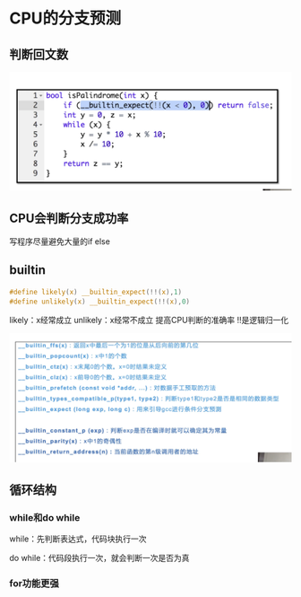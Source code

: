 # CPU的分支预测

## 判断回文数

![0019](https://github.com/nilshao/notebook_kkb/raw/master/images/0019.png)

## CPU会判断分支成功率
写程序尽量避免大量的if else

## builtin

```C
#define likely(x) __builtin_expect(!!(x),1)
#define unlikely(x) __builtin_expect(!!(x),0)
```
likely：x经常成立
unlikely：x经常不成立
提高CPU判断的准确率
!!是逻辑归一化

![0020](https://github.com/nilshao/notebook_kkb/raw/master/images/0020.png)

## 循环结构

### while和do while

while：先判断表达式，代码块执行一次

do while：代码段执行一次，就会判断一次是否为真

### for功能更强









